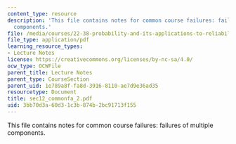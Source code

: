 ```yaml
---
content_type: resource
description: 'This file contains notes for common course failures: failures of multiple
  components.'
file: /media/courses/22-38-probability-and-its-applications-to-reliability-quality-control-and-risk-assessment-fall-2005/3bb70d3a60d31c3b874b2bc91713f155_sec12_commonfa_2.pdf
file_type: application/pdf
learning_resource_types:
- Lecture Notes
license: https://creativecommons.org/licenses/by-nc-sa/4.0/
ocw_type: OCWFile
parent_title: Lecture Notes
parent_type: CourseSection
parent_uid: 1e789a8f-fa8d-3916-8110-ae7d9e36ad35
resourcetype: Document
title: sec12_commonfa_2.pdf
uid: 3bb70d3a-60d3-1c3b-874b-2bc91713f155
---
```

This file contains notes for common course failures: failures of multiple components.
